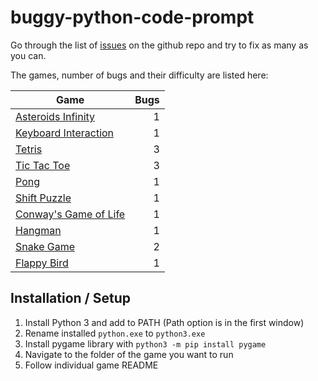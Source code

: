 # buggy-python-code-prompt

Go through the list of [issues](https://github.com/human-factors-software-engineering/buggy-python-code-prompt/issues) on the github repo and try to fix as many as you can.


The games, number of bugs and their difficulty are listed here:

| Game | Bugs |
|---------------------------------------------------------|-----:|
| [Asteroids Infinity](/asteroids-infinity/README.md) | 1 |
| [Keyboard Interaction](/keyboard-interaction/README.md) | 1 |
| [Tetris](/python-tetris/README.md) | 3 |
| [Tic Tac Toe](/tictactoe/README.md) | 3 |
| [Pong](/pong/README.md) | 1 |
| [Shift Puzzle](/shift-puzzle/README.md) | 1 |
| [Conway's Game of Life](/game-of-life/README.md) | 1 |
| [Hangman](/hangman/README.md) | 1 |
| [Snake Game](/snake/README.md) | 2 |
| [Flappy Bird](/flappy-bird/README.md) | 1 |

## Installation / Setup

1. Install Python 3 and add to PATH (Path option is in the first window)
2. Rename installed `python.exe` to `python3.exe`
3. Install pygame library with  `python3 -m pip install pygame`
4. Navigate to the folder of the game you want to run
5. Follow individual game README
